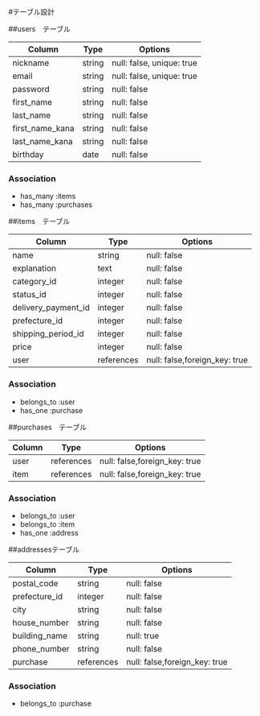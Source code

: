#テーブル設計

##users　テーブル

| Column          | Type    | Options                     |
| --------------- | ------- | --------------------------  |
| nickname        | string  | null:  false, unique: true   |
| email           | string  | null:  false, unique: true   |
| password        | string  | null:  false                 |
| first_name      | string  | null:  false                 |
| last_name       | string  | null:  false                 |
| first_name_kana | string  | null:  false                 |
| last_name_kana  | string  | null:  false                 |
| birthday        | date    | null:  false                 |

### Association
- has_many :items
- has_many :purchases

##items　テーブル

| Column               | Type         | Options                         |
| -------------------- | -----------  | ------------------------------- |
| name                 | string       | null:  false                    |
| explanation          | text         | null:  false                    |
| category_id          | integer      | null:  false                    |
| status_id            | integer      | null:  false                    |
| delivery_payment_id  | integer      | null:  false                    |
| prefecture_id        | integer      | null:  false                    |
| shipping_period_id   | integer      | null:  false                    |
| price                | integer      | null:  false                    |
| user                 | references   | null:  false,foreign_key: true  |

### Association
- belongs_to :user
- has_one :purchase

##purchases　テーブル

| Column  | Type        | Options                         |
| ------- | ----------- | ------------------------------- |
| user    | references  | null:  false,foreign_key: true  |
| item    | references  | null:  false,foreign_key: true  |

### Association
- belongs_to :user
- belongs_to :item
- has_one :address

##addressesテーブル

| Column        | Type        | Options                         |
| ------------- | ----------- | ------------------------------- |
| postal_code   | string      | null:  false                    |
| prefecture_id | integer     | null:  false                    |
| city          | string      | null:  false                    |
| house_number  | string      | null:  false                    |
| building_name | string      | null:  true                     |
| phone_number  | string      | null:  false                    |
| purchase      | references  | null:  false,foreign_key: true  |

### Association
- belongs_to :purchase